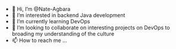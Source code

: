 - 👋 Hi, I’m @Nate-Agbara
- 👀 I’m interested in backend Java development
- 🌱 I’m currently learning DevOps
- 💞️ I’m looking to collaborate on interesting projects on DevOps to broading my understanding of the culture
- 📫 How to reach me ...

<!---
Nate-Agbara/Nate-Agbara is a ✨ special ✨ repository because its `README.md` (this file) appears on your GitHub profile.
You can click the Preview link to take a look at your changes.
--->
